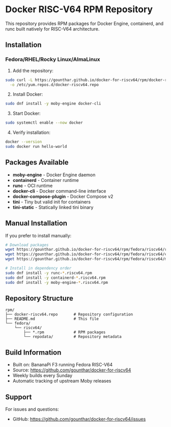 # Docker RISC-V64 RPM Repository

This repository provides RPM packages for Docker Engine, containerd, and runc
built natively for RISC-V64 architecture.

## Installation

### Fedora/RHEL/Rocky Linux/AlmaLinux

1. Add the repository:

```bash
sudo curl -L https://gounthar.github.io/docker-for-riscv64/rpm/docker-riscv64.repo \
  -o /etc/yum.repos.d/docker-riscv64.repo
```

2. Install Docker:

```bash
sudo dnf install -y moby-engine docker-cli
```

3. Start Docker:

```bash
sudo systemctl enable --now docker
```

4. Verify installation:

```bash
docker --version
sudo docker run hello-world
```

## Packages Available

- **moby-engine** - Docker Engine daemon
- **containerd** - Container runtime
- **runc** - OCI runtime
- **docker-cli** - Docker command-line interface
- **docker-compose-plugin** - Docker Compose v2
- **tini** - Tiny but valid init for containers
- **tini-static** - Statically linked tini binary

## Manual Installation

If you prefer to install manually:

```bash
# Download packages
wget https://gounthar.github.io/docker-for-riscv64/rpm/fedora/riscv64/runc-*.riscv64.rpm
wget https://gounthar.github.io/docker-for-riscv64/rpm/fedora/riscv64/containerd-*.riscv64.rpm
wget https://gounthar.github.io/docker-for-riscv64/rpm/fedora/riscv64/moby-engine-*.riscv64.rpm

# Install in dependency order
sudo dnf install -y runc-*.riscv64.rpm
sudo dnf install -y containerd-*.riscv64.rpm
sudo dnf install -y moby-engine-*.riscv64.rpm
```

## Repository Structure

```
rpm/
├── docker-riscv64.repo       # Repository configuration
├── README.md                 # This file
└── fedora/
    └── riscv64/
        ├── *.rpm             # RPM packages
        └── repodata/         # Repository metadata
```

## Build Information

- Built on: BananaPi F3 running Fedora RISC-V64
- Source: https://github.com/gounthar/docker-for-riscv64
- Weekly builds every Sunday
- Automatic tracking of upstream Moby releases

## Support

For issues and questions:
- GitHub: https://github.com/gounthar/docker-for-riscv64/issues
